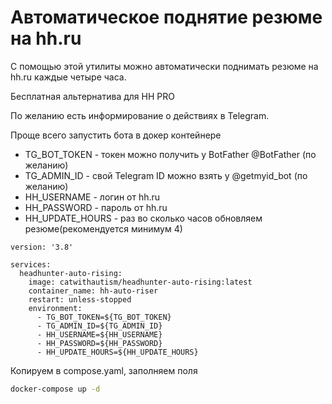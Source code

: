 # Автоматическое поднятие резюме на hh.ru

С помощью этой утилиты можно автоматически поднимать резюме на hh.ru каждые четыре часа. 

Бесплатная альтернатива для HH PRO

По желанию есть информирование о действиях в Telegram.

Проще всего запустить бота в докер контейнере

- TG_BOT_TOKEN - токен можно получить у BotFather @BotFather (по желанию)
- TG_ADMIN_ID - свой Telegram ID можно взять у @getmyid_bot (по желанию)
- HH_USERNAME - логин от hh.ru
- HH_PASSWORD - пароль от hh.ru
- HH_UPDATE_HOURS - раз во сколько часов обновляем резюме(рекомендуется минимум 4)

```
version: '3.8'

services:
  headhunter-auto-rising:
    image: catwithautism/headhunter-auto-rising:latest
    container_name: hh-auto-riser
    restart: unless-stopped
    environment:
      - TG_BOT_TOKEN=${TG_BOT_TOKEN}
      - TG_ADMIN_ID=${TG_ADMIN_ID}
      - HH_USERNAME=${HH_USERNAME}
      - HH_PASSWORD=${HH_PASSWORD}
      - HH_UPDATE_HOURS=${HH_UPDATE_HOURS}

```

Копируем в compose.yaml, заполняем поля

```bash
docker-compose up -d
```